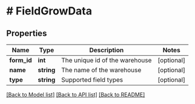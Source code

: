 # # FieldGrowData

## Properties

Name | Type | Description | Notes
------------ | ------------- | ------------- | -------------
**form_id** | **int** | The unique id of the warehouse | [optional]
**name** | **string** | The name of the warehouse | [optional]
**type** | **string** | Supported field types | [optional]

[[Back to Model list]](../../README.md#models) [[Back to API list]](../../README.md#endpoints) [[Back to README]](../../README.md)
